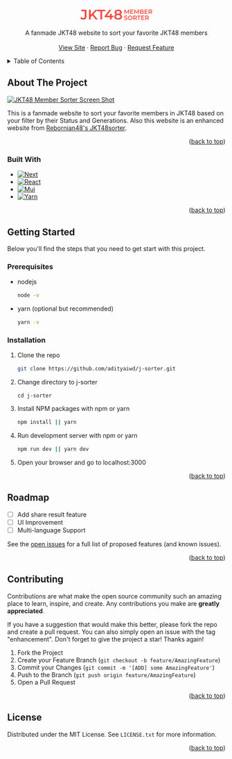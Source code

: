 <a name="readme-top"></a>



<!-- PROJECT LOGO -->
<br />
<div align="center">
  <a href="https://github.com/adityaiwd/j-sorter">
    <img src="public/logo.png" alt="Logo" width="168" height="36">
  </a>

  <p align="center">
    A fanmade JKT48 website to sort your favorite JKT48 members
    <br />
    <br />
    <a href="https://jkt48membersorter.vercel.app/">View Site</a>
    ·
    <a href="https://github.com/adityaiwd/j-sorter/issues">Report Bug</a>
    ·
    <a href="https://github.com/adityaiwd/j-sorter/issues">Request Feature</a>
  </p>
</div>



<!-- TABLE OF CONTENTS -->
<details>
  <summary>Table of Contents</summary>
  <ol>
    <li>
      <a href="#about-the-project">About The Project</a>
      <ul>
        <li><a href="#built-with">Built With</a></li>
      </ul>
    </li>
    <li>
      <a href="#getting-started">Getting Started</a>
      <ul>
        <li><a href="#prerequisites">Prerequisites</a></li>
        <li><a href="#installation">Installation</a></li>
      </ul>
    </li>
    <li><a href="#roadmap">Roadmap</a></li>
    <li><a href="#contributing">Contributing</a></li>
    <li><a href="#license">License</a></li>
  </ol>
</details>



<!-- ABOUT THE PROJECT -->
## About The Project

[![JKT48 Member Sorter Screen Shot][product-screenshot]](https://jkt48membersorter.vercel.app/)

This is a fanmade website to sort your favorite members in JKT48 based on your filter by their Status and Generations. Also this website is an enhanced website from [Rebornian48's JKT48sorter](https://rebornian48.github.io/jkt48sorter/).

<p align="right">(<a href="#readme-top">back to top</a>)</p>



### Built With

* [![Next][Next.js]][Next-url]
* [![React][React.js]][React-url]
* [![Mui][MUI]][MUI-url]
* [![Yarn][YARN]][YARN-url]

<p align="right">(<a href="#readme-top">back to top</a>)</p>



<!-- GETTING STARTED -->
## Getting Started

Below you'll find the steps that you need to get start with this project.

### Prerequisites

* nodejs
  ```sh
  node -v
  ```
* yarn (optional but recommended)
  ```sh
  yarn -v
  ```

### Installation

1. Clone the repo
   ```sh
   git clone https://github.com/adityaiwd/j-sorter.git
   ```
2. Change directory to j-sorter
   ```
   cd j-sorter
   ``` 
2. Install NPM packages with npm or yarn
   ```sh
   npm install || yarn
   ```
3. Run development server with npm or yarn
   ```sh
   npm run dev || yarn dev
   ```
4. Open your browser and go to localhost:3000

<p align="right">(<a href="#readme-top">back to top</a>)</p>




<!-- ROADMAP -->
## Roadmap

- [ ] Add share result feature
- [ ] UI Improvement
- [ ] Multi-language Support

See the [open issues](https://github.com/adityaiwd/j-sorter/issues) for a full list of proposed features (and known issues).

<p align="right">(<a href="#readme-top">back to top</a>)</p>



<!-- CONTRIBUTING -->
## Contributing

Contributions are what make the open source community such an amazing place to learn, inspire, and create. Any contributions you make are **greatly appreciated**.

If you have a suggestion that would make this better, please fork the repo and create a pull request. You can also simply open an issue with the tag "enhancement".
Don't forget to give the project a star! Thanks again!

1. Fork the Project
2. Create your Feature Branch (`git checkout -b feature/AmazingFeature`)
3. Commit your Changes (`git commit -m '[ADD] some AmazingFeature'`)
4. Push to the Branch (`git push origin feature/AmazingFeature`)
5. Open a Pull Request

<p align="right">(<a href="#readme-top">back to top</a>)</p>



<!-- LICENSE -->
## License

Distributed under the MIT License. See `LICENSE.txt` for more information.

<p align="right">(<a href="#readme-top">back to top</a>)</p>




<!-- MARKDOWN LINKS & IMAGES -->
<!-- https://www.markdownguide.org/basic-syntax/#reference-style-links -->
[product-screenshot]: https://user-images.githubusercontent.com/49396531/185952123-1fba0fbe-df85-49ff-a0ea-13ae28871c30.png
[Next.js]: https://img.shields.io/badge/next.js-000000?style=for-the-badge&logo=nextdotjs&logoColor=white
[Next-url]: https://nextjs.org/
[React.js]: https://img.shields.io/badge/React-20232A?style=for-the-badge&logo=react&logoColor=61DAFB
[React-url]: https://reactjs.org/
[MUI]: https://img.shields.io/badge/MUI-%230081CB.svg?style=for-the-badge&logo=mui&logoColor=white
[MUI-url]: https://mui.com/
[YARN]: https://img.shields.io/badge/yarn-%232C8EBB.svg?style=for-the-badge&logo=yarn&logoColor=white
[YARN-url]: https://yarnpkg.com/
